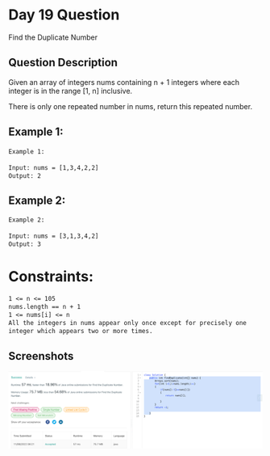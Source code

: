 
# Day 19 Question
Find the Duplicate Number


## Question Description
Given an array of integers nums containing n + 1 integers where each integer is in the range [1, n] inclusive.

There is only one repeated number in nums, return this repeated number.




## Example 1:


````
Example 1:

Input: nums = [1,3,4,2,2]
Output: 2

````
## Example 2:
````
Example 2:

Input: nums = [3,1,3,4,2]
Output: 3
````







# Constraints:


````
1 <= n <= 105
nums.length == n + 1
1 <= nums[i] <= n
All the integers in nums appear only once except for precisely one integer which appears two or more times.
````

## Screenshots

![Solution Screenshot](/ProgramSS/Solution19.jpg)

